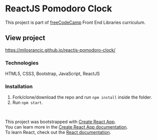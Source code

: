 # ReactJS Pomodoro Clock

This project is part of [freeCodeCamp](https://www.freecodecamp.org/) Front End Libraries curriculum.

## View project
https://milosrancic.github.io/reactjs-pomodoro-clock/

### Technologies
HTML5, CSS3, Bootstrap, JavaScript, ReactJS

### Installation
1. Fork/clone/download the repo and run `npm install` inside the folder.
2. Run `npm start`.

<br>

This project was bootstrapped with [Create React App](https://github.com/facebook/create-react-app). <br>
You can learn more in the [Create React App documentation](https://facebook.github.io/create-react-app/docs/getting-started). <br>
To learn React, check out the [React documentation](https://reactjs.org/).

